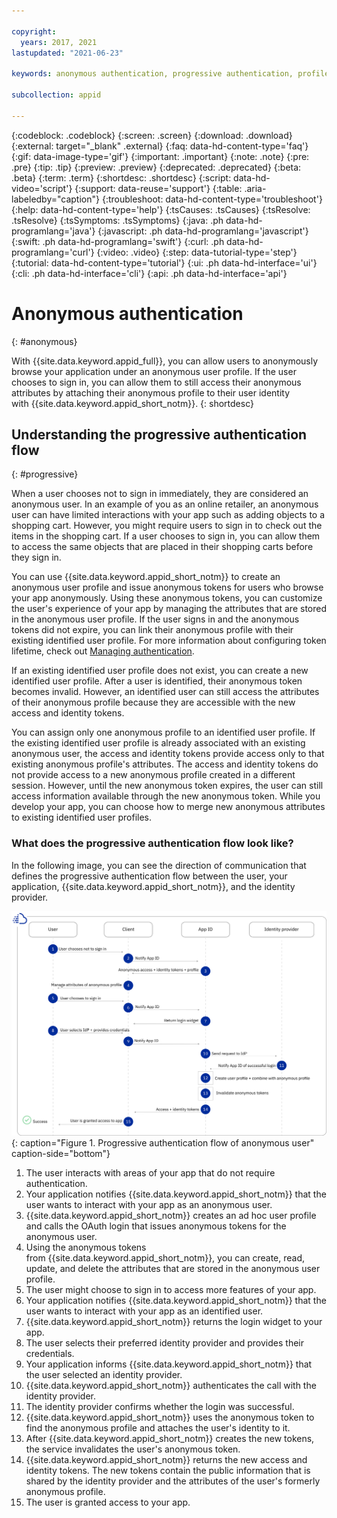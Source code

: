 ```yaml
---

copyright:
  years: 2017, 2021
lastupdated: "2021-06-23"

keywords: anonymous authentication, progressive authentication, profile, user profile, authorization, sign in, secure app, identity provider, authorization

subcollection: appid

---
```


{:codeblock: .codeblock}
{:screen: .screen}
{:download: .download}
{:external: target="_blank" .external}
{:faq: data-hd-content-type='faq'}
{:gif: data-image-type='gif'}
{:important: .important}
{:note: .note}
{:pre: .pre}
{:tip: .tip}
{:preview: .preview}
{:deprecated: .deprecated}
{:beta: .beta}
{:term: .term}
{:shortdesc: .shortdesc}
{:script: data-hd-video='script'}
{:support: data-reuse='support'}
{:table: .aria-labeledby="caption"}
{:troubleshoot: data-hd-content-type='troubleshoot'}
{:help: data-hd-content-type='help'}
{:tsCauses: .tsCauses}
{:tsResolve: .tsResolve}
{:tsSymptoms: .tsSymptoms}
{:java: .ph data-hd-programlang='java'}
{:javascript: .ph data-hd-programlang='javascript'}
{:swift: .ph data-hd-programlang='swift'}
{:curl: .ph data-hd-programlang='curl'}
{:video: .video}
{:step: data-tutorial-type='step'}
{:tutorial: data-hd-content-type='tutorial'}
{:ui: .ph data-hd-interface='ui'}
{:cli: .ph data-hd-interface='cli'}
{:api: .ph data-hd-interface='api'}

# Anonymous authentication
{: #anonymous}

With {{site.data.keyword.appid_full}}, you can allow users to anonymously browse your application under an anonymous user profile. If the user chooses to sign in, you can allow them to still access their anonymous attributes by attaching their anonymous profile to their user identity with {{site.data.keyword.appid_short_notm}}.
{: shortdesc}

## Understanding the progressive authentication flow
{: #progressive}

When a user chooses not to sign in immediately, they are considered an anonymous user. In an example of you as an online retailer, an anonymous user can have limited interactions with your app such as adding objects to a shopping cart. However, you might require users to sign in to check out the items in the shopping cart. If a user chooses to sign in, you can allow them to access the same objects that are placed in their shopping carts before they sign in. 

You can use {{site.data.keyword.appid_short_notm}} to create an anonymous user profile and issue anonymous tokens for users who browse your app anonymously. Using these anonymous tokens, you can customize the user's experience of your app by managing the attributes that are stored in the anonymous user profile. If the user signs in and the anonymous tokens did not expire, you can link their anonymous profile with their existing identified user profile. For more information about configuring token lifetime, check out [Managing authentication](/docs/appid?topic=appid-managing-idp#idp-token-lifetime).

If an existing identified user profile does not exist, you can create a new identified user profile. After a user is identified, their anonymous token becomes invalid. However, an identified user can still access the attributes of their anonymous profile because they are accessible with the new access and identity tokens. 

You can assign only one anonymous profile to an identified user profile. If the existing identified user profile is already associated with an existing anonymous user, the access and identity tokens provide access only to that existing anonymous profile's attributes. The access and identity tokens do not provide access to a new anonymous profile created in a different session. However, until the new anonymous token expires, the user can still access information available through the new anonymous token. While you develop your app, you can choose how to merge new anonymous attributes to existing identified user profiles.

### What does the progressive authentication flow look like? 

In the following image, you can see the direction of communication that defines the progressive authentication flow between the user, your application, {{site.data.keyword.appid_short_notm}}, and the identity provider.

![The path to becoming an identified user when they start as anonymous](images/auth-anon-user.svg){: caption="Figure 1. Progressive authentication flow of anonymous user" caption-side="bottom"}

1. The user interacts with areas of your app that do not require authentication. 
2. Your application notifies {{site.data.keyword.appid_short_notm}} that the user wants to interact with your app as an anonymous user. 
3. {{site.data.keyword.appid_short_notm}} creates an ad hoc user profile and calls the OAuth login that issues anonymous tokens for the anonymous user. 
4. Using the anonymous tokens from {{site.data.keyword.appid_short_notm}}, you can create, read, update, and delete the attributes that are stored in the anonymous user profile. 
5. The user might choose to sign in to access more features of your app.
6. Your application notifies {{site.data.keyword.appid_short_notm}} that the user wants to interact with your app as an identified user. 
7. {{site.data.keyword.appid_short_notm}} returns the login widget to your app. 
8. The user selects their preferred identity provider and provides their credentials. 
9. Your application informs {{site.data.keyword.appid_short_notm}} that the user selected an identity provider.
10. {{site.data.keyword.appid_short_notm}} authenticates the call with the identity provider. 
11. The identity provider confirms whether the login was successful. 
12. {{site.data.keyword.appid_short_notm}} uses the anonymous token to find the anonymous profile and attaches the user's identity to it.
13. After {{site.data.keyword.appid_short_notm}} creates the new tokens, the service invalidates the user's anonymous token. 
14. {{site.data.keyword.appid_short_notm}} returns the new access and identity tokens. The new tokens contain the public information that is shared by the identity provider and the attributes of the user's formerly anonymous profile. 
15. The user is granted access to your app.
